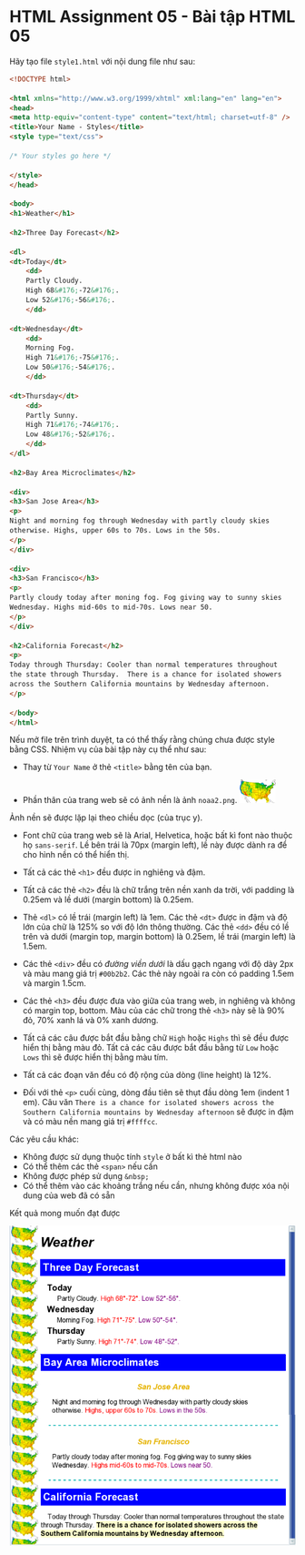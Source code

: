# HTML Assignment 05 - Bài tập HTML 05

Hãy tạo file `style1.html` với nội dung file như sau:

```html
<!DOCTYPE html>

<html xmlns="http://www.w3.org/1999/xhtml" xml:lang="en" lang="en">
<head>
<meta http-equiv="content-type" content="text/html; charset=utf-8" />
<title>Your Name - Styles</title>
<style type="text/css">

/* Your styles go here */

</style>
</head>

<body>
<h1>Weather</h1>

<h2>Three Day Forecast</h2>

<dl>
<dt>Today</dt>
	<dd>
	Partly Cloudy.
	High 68&#176;-72&#176;.
	Low 52&#176;-56&#176;.
	</dd>

<dt>Wednesday</dt>
	<dd>
	Morning Fog.
	High 71&#176;-75&#176;.
	Low 50&#176;-54&#176;.
	</dd>

<dt>Thursday</dt>
	<dd>
	Partly Sunny.
	High 71&#176;-74&#176;.
	Low 48&#176;-52&#176;.
	</dd>
</dl>

<h2>Bay Area Microclimates</h2>

<div>
<h3>San Jose Area</h3>
<p>
Night and morning fog through Wednesday with partly cloudy skies
otherwise. Highs, upper 60s to 70s. Lows in the 50s.
</p>
</div>

<div>
<h3>San Francisco</h3>
<p>
Partly cloudy today after moning fog. Fog giving way to sunny skies
Wednesday. Highs mid-60s to mid-70s. Lows near 50.
</p>
</div>

<h2>California Forecast</h2>
<p>
Today through Thursday: Cooler than normal temperatures throughout
the state through Thursday.  There is a chance for isolated showers
across the Southern California mountains by Wednesday afternoon.
</p>

</body>
</html>
```

Nếu mở file trên trình duyệt, ta có thể thấy rằng chúng chưa được style bằng CSS. Nhiệm vụ của bài tập này cụ thể như sau:

- Thay từ `Your Name` ở thẻ `<title>` bằng tên của bạn.

- Phần thân của trang web sẽ có ảnh nền là ảnh `noaa2.png`. ![](./images/noaa2.png)

Ảnh nền sẽ được lặp lại theo chiều dọc (của trục y).

- Font chữ của trang web sẽ là Arial, Helvetica, hoặc bất kì font nào thuộc họ `sans-serif`. Lề bên trái là 70px (margin left), lề này được dành ra để cho hình nền có thể hiển thị.

- Tất cả các thẻ `<h1>` đều được in nghiêng và đậm.

- Tất cả các thẻ `<h2>` đều là chữ trắng trên nền xanh da trời, với padding là 0.25em và lề dưới (margin bottom) là 0.25em.

- Thẻ `<dl>` có lề trái (margin left) là 1em. Các thẻ `<dt>` được in đậm và độ lớn của chữ là 125% so với độ lớn thông thường. Các thẻ `<dd>` đều có lề trên và dưới (margin top, margin bottom) là 0.25em, lề trái (margin left) là 1.5em.

- Các thẻ `<div>` đều có *đường viền dưới* là dấu gạch ngang với độ dày 2px và màu mang giá trị `#00b2b2`. Các thẻ này ngoài ra còn có padding 1.5em và margin 1.5cm.

- Các thẻ `<h3>` đều được đưa vào giữa của trang web, in nghiêng và không có margin top, bottom. Màu của các chữ trong thẻ `<h3>` này sẽ là 90% đỏ, 70% xanh lá và 0% xanh dương.

- Tất cả các câu được bắt đầu bằng chữ `High` hoặc `Highs` thì sẽ đều được hiển thị bằng màu đỏ. Tất cả các câu được bắt đầu bằng từ `Low` hoặc `Lows` thì sẽ được hiển thị bằng màu tím.

- Tất cả các đoạn văn đều có độ rộng của dòng (line height) là 12%.

- Đối với thẻ `<p>` cuối cùng, dòng đầu tiên sẽ thụt đầu dòng 1em (indent 1 em). Câu văn `There is a chance for isolated showers across the Southern California mountains by Wednesday afternoon` sẽ được in đậm và có màu nền mang giá trị `#ffffcc`.


Các yêu cầu khác:

- Không được sử dụng thuộc tính `style` ở bất kì thẻ html nào
- Có thể thêm các thẻ `<span>` nếu cần
- Không được phép sử dụng `&nbsp;`
- Có thể thêm vào các khoảng trắng nếu cần, nhưng không được xóa nội dung của web đã có sẵn


Kết quả mong muốn đạt được

![](./images/reuslt-05.png)
